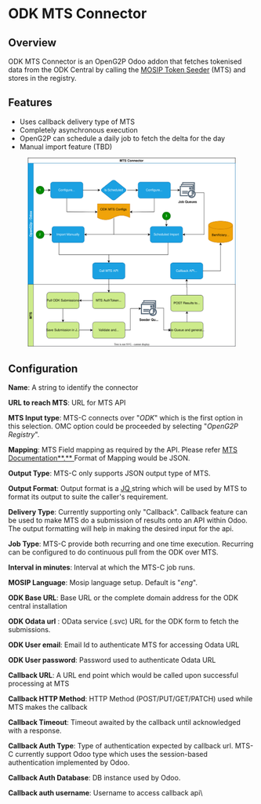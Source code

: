 # ODK MTS Connector

## Overview <a href="#overview" id="overview"></a>

ODK MTS Connector is an OpenG2P Odoo addon that fetches tokenised data from the ODK Central by calling the [MOSIP Token Seeder](https://app.gitbook.com/o/-M1FyzBr-VmticWYm8QI/s/4EyCrLbFom7vj7UcMIUZ/integrations/mosip-token-seeder) (MTS) and stores in the registry.&#x20;

## Features  <a href="#features-of-mts-c" id="features-of-mts-c"></a>

* Uses callback delivery type of MTS
* Completely asynchronous execution
* OpenG2P can schedule a daily job to fetch the delta for the day
* Manual import feature (TBD)

<figure><img src="../../.gitbook/assets/mosip-token-seeder-connector.svg" alt=""><figcaption></figcaption></figure>

## Configuration <a href="#input" id="input"></a>

**Name**: A string to identify the connector

**URL to reach MTS**: URL for MTS API

**MTS Input type**: MTS-C connects over "_ODK_" which is the first option in this selection. OMC option could be proceeded by selecting "_OpenG2P Registry_".

**Mapping**: MTS Field mapping as required by the API. Please refer [MTS Documentation**.** ](https://app.gitbook.com/o/-M1FyzBr-VmticWYm8QI/s/4EyCrLbFom7vj7UcMIUZ/integrations/mosip-token-seeder/mts-developer-guides/mosip-token-seeder-api)Format of Mapping would be JSON.

**Output Type**: MTS-C only supports JSON output type of MTS.

**Output Format**: Output format is a [JQ ](https://stedolan.github.io/jq/)string which will be used by MTS to format its output to suite the caller's requirement.

**Delivery Type**: Currently supporting only "Callback". Callback feature can be used to make MTS do a submission of results onto an API within Odoo. The output formatting will help in making the desired input for the api.

**Job Type**: MTS-C provide both recurring and one time execution. Recurring can be configured to do continuous pull from the ODK over MTS.

**Interval in minutes**: Interval at which the MTS-C job runs.

**MOSIP Language**: Mosip language setup. Default is "_eng_".

**ODK Base URL**: Base URL or the complete domain address for the ODK central installation

**ODK Odata url** : OData service (.svc) URL for the ODK form to fetch the submissions.

**ODK User email**: Email Id to authenticate MTS for accessing Odata URL

**ODK User password**: Password used to authenticate Odata URL

**Callback URL**: A URL end point which would be called upon successful processing at MTS

**Callback HTTP Method**: HTTP Method (POST/PUT/GET/PATCH) used while MTS makes the callback

**Callback Timeout**: Timeout awaited by the callback until acknowledged with a response.

**Callback Auth Type**: Type of authentication expected by callback url. MTS-C currently support Odoo type which uses the session-based authentication implemented by Odoo.

**Callback Auth Database**: DB instance used by Odoo.

**Callback auth username**: Username to access callback api\
